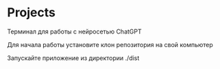 # Projects
Терминал для работы с нейросетью ChatGPT

Для начала работы установите клон репозитория на свой компьютер

Запускайте приложение из директории ./dist
